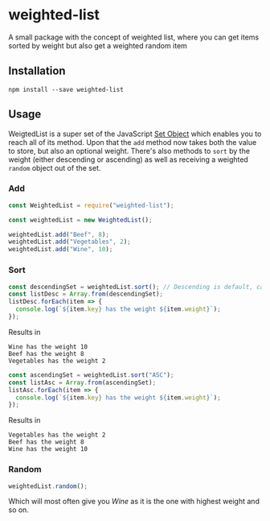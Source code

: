 weighted-list
===

A small package with the concept of weighted list, where you can get items sorted by weight but also get a weighted random item

## Installation
``` npm install --save weighted-list ```

## Usage

WeigtedList is a super set of the JavaScript [Set Object](https://developer.mozilla.org/en-US/docs/Web/JavaScript/Reference/Global_Objects/Set) which enables you to reach all of its method.
Upon that the `add` method now takes both the value to store, but also an optional weight.
There's also methods to `sort` by the weight (either descending or ascending) as well as receiving a weighted `random` object out of the set.

### Add

```js
const WeightedList = require("weighted-list");

const weightedList = new WeightedList();

weightedList.add("Beef", 8);
weightedList.add("Vegetables", 2);
weightedList.add("Wine", 10);
```

### Sort

```js
const descendingSet = weightedList.sort(); // Descending is default, can also be set by DESC
const listDesc = Array.from(descendingSet);
listDesc.forEach(item => {
  console.log(`${item.key} has the weight ${item.weight}`);
});
```

Results in

```
Wine has the weight 10
Beef has the weight 8
Vegetables has the weight 2
```

```js
const ascendingSet = weightedList.sort("ASC");
const listAsc = Array.from(ascendingSet);
listAsc.forEach(item => {
  console.log(`${item.key} has the weight ${item.weight}`);
});
```

Results in

```
Vegetables has the weight 2
Beef has the weight 8
Wine has the weight 10
```

### Random

```js
weightedList.random();
```

Which will most often give you _Wine_ as it is the one with highest weight and so on.

